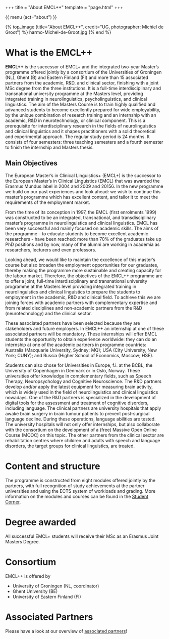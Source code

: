 +++
title = "About EMCL++"
template = "page.html"
+++

{{ menu (act="about") }} 


{% top_image (title="About EMCL++", credit="UG, photographer: Michiel de Groot") %}
	harmo-Michel-de-Groot.jpg
{% end %}

<div class="container">
    <!-- Example row of columns --> 

# What is the EMCL++

**EMCL++** is the successor of EMCL+ and the integrated two-year Master’s programme offered jointly by a consortium of the Universities of Groningen (NL), Ghent (B) and Eastern Finland (FI) and more than 15 associated partners from the academic, R&D, and clinical sector, finishing with a joint MSc degree from the three institutions. It is a full-time interdisciplinary and transnational university programme at the Masters level, providing integrated training in neurolinguistics, psycholinguistics, and clinical linguistics. The aim of the Masters Course is to train highly qualified and advanced students to become excellently prepared for wide employability, by the unique combination of research training and an internship with an academic, R&D in neurotechnology, or clinical component. This is a prerequisite for interdisciplinary research in the fields of neurolinguistics and clinical linguistics and it shapes practitioners with a solid theoretical and experimental approach. The regular study period is 24 months. It consists of four semesters: three teaching semesters and a fourth semester to finish the internship and Masters thesis.

## Main Objectives
The European Master’s in Clinical Linguistics+ (EMCL+) is the successor to the European Master’s in Clinical Linguistics (EMCL) that was awarded the Erasmus Mundus label in 2004 and 2009 and 20156. In the new programme we build on our past experiences and look ahead: we wish to continue this master’s programme which has excellent content, and tailor it to meet the requirements of the employment market.

From the time of its conception in 1997, the EMCL (first enrolments 1999) was constructed to be an integrated, transnational, and transdisciplinary master’s programme in neurolinguistics and clinical linguistics. EMCL has been very successful and mainly focused on academic skills. The aims of the programme – to educate students to become excellent academic researchers - have been reached: more than 70% of the graduates take up PhD positions and by now, many of the alumni are working in academia as researchers, lecturers and even professors.

Looking ahead, we would like to maintain the excellence of this master’s course but also broaden the employment opportunities for our graduates, thereby making the programme more sustainable and creating capacity for the labour market. Therefore, the objectives of the EMCL++ programme are to offer a joint, full-time interdisciplinary and transnational university programme at the Masters level providing integrated training in neurolinguistics and clinical linguistics to prepare the students to employment in the academic, R&D and clinical field. To achieve this we are joining forces with academic partners with complementary expertise and from related disciplines and non-academic partners from the R&D (neurotechnology) and the clinical sector.

These associated partners have been selected because they are stakeholders and future employers. In EMCL++ an internship at one of these associated partners will be mandatory. These internships will offer EMCL students the opportunity to obtain experience worldwide: they can do an internship at one of the academic partners in programme countries: Australia (Macquarie University, Sydney; MQ); USA (City University, New York; CUNY); and Russia (Higher School of Economics, Moscow; HSE). 

Students can also chose for Universities in Europe, f.i. at the BCBL, the University of Copenhagen in Denmark or in Oslo, Norway. These universities offer knowledge in complementary fields, such as Speech Therapy, Neuropsychology and Cognitive Neuroscience. The R&D partners develop and/or apply the latest equipment for measuring brain activity, which is widely used in the field of neurolinguistics and clinical linguistics nowadays. One of the R&D partners is specialized in the development of digital tools for the assessment and treatment of cognitive disorders, including language. The clinical partners are university hospitals that apply awake brain surgery in brain tumour patients to prevent post-surgical language decline. During these operations, language abilities are tested. The university hospitals will not only offer internships, but also collaborate with the consortium on the development of a (free) Massive Open Online Course (MOOC) on this topic. The other partners from the clinical sector are rehabilitation centres where children and adults with speech and language disorders, the target groups for clinical linguistics, are treated.

# Content and structure
The programme is constructed from eight modules offered jointly by the partners, with full recognition of study achievements at the partner universities and using the ECTS system of workloads and grading. More information on the modules and courses can be found in the [Student Corner](../students).

# Degree awarded
All successful EMCL+ students will receive their MSc as an Erasmus Joint Masters Degree.

# Consortium
EMCL++ is offered by

- University of Groningen (NL, coordinator)
- Ghent University (BE)
- University of Eastern Finland (FI)

# Associated Partners
Please have a look at our overview of [associated partners](/partners)!

</div>
